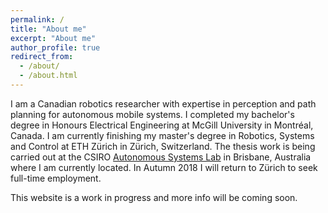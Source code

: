 ```yaml
---
permalink: /
title: "About me"
excerpt: "About me"
author_profile: true
redirect_from: 
  - /about/
  - /about.html
---
```


I am a Canadian robotics researcher with expertise in perception and path planning for autonomous mobile systems. I completed my bachelor's degree in Honours Electrical Engineering at McGill University in Montréal, Canada. I am currently finishing my master's degree in Robotics, Systems and Control at ETH Zürich in Zürich, Switzerland. The thesis work is being carried out at the CSIRO [Autonomous Systems Lab](https://research.csiro.au/robotics/) in Brisbane, Australia where I am currently located. In Autumn 2018 I will return to Zürich to seek full-time employment.

This website is a work in progress and more info will be coming soon.